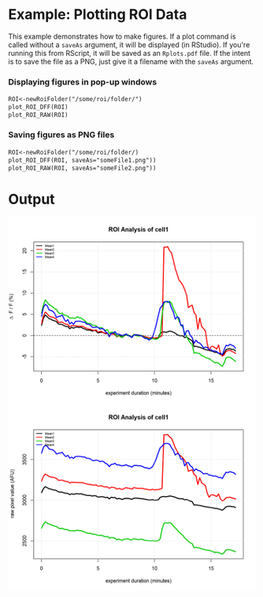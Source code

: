 # Example: Plotting ROI Data
This example demonstrates how to make figures. If a plot command is called without a `saveAs` argument, it will be displayed (in RStudio). If you're running this from RScript, it will be saved as an `Rplots.pdf` file. If the intent is to save the file as a PNG, just give it a filename with the `saveAs` argument.

### Displaying figures in pop-up windows
```
ROI<-newRoiFolder("/some/roi/folder/")
plot_ROI_DFF(ROI)
plot_ROI_RAW(ROI)
```

### Saving figures as PNG files
```
ROI<-newRoiFolder("/some/roi/folder/)
plot_ROI_DFF(ROI, saveAs="someFile1.png"))
plot_ROI_RAW(ROI, saveAs="someFile2.png"))
```

# Output
![](dff.png)
![](raw.png)